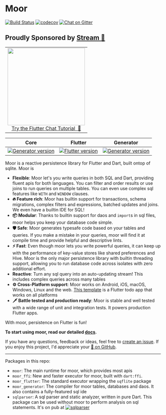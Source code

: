 # Moor
[![Build Status](https://api.cirrus-ci.com/github/simolus3/moor.svg)](https://cirrus-ci.com/github/simolus3/moor)
[![codecov](https://codecov.io/gh/simolus3/moor/branch/master/graph/badge.svg)](https://codecov.io/gh/simolus3/moor)
[![Chat on Gitter](https://img.shields.io/gitter/room/moor-dart/community)](https://gitter.im/moor-dart/community)

## Proudly Sponsored by [Stream 💙](https://getstream.io/chat/flutter/tutorial/?utm_source=https://github.com/simolus3/moor&utm_medium=github&utm_content=developer&utm_term=flutter)

<p align="center">
<table>    
    <tbody>
        <tr>
            <td align="center">
                <a href="https://getstream.io/chat/flutter/tutorial/?utm_source=https://github.com/simolus3/moor&utm_medium=github&utm_content=developer&utm_term=flutter" target="_blank"><img width="250px" src="https://stream-blog.s3.amazonaws.com/blog/wp-content/uploads/fc148f0fc75d02841d017bb36e14e388/Stream-logo-with-background-.png"/></a><br/><span><a href="https://getstream.io/chat/flutter/tutorial/?utm_source=https://github.com/simolus3/moor&utm_medium=github&utm_content=developer&utm_term=flutter" target="_blank">Try the Flutter Chat Tutorial &nbsp💬</a></span>
            </td>            
        </tr>
    </tbody>
</table>
</p>


| Core          | Flutter           | Generator  |
|:-------------:|:-------------:|:-----:|
| [![Generator version](https://img.shields.io/pub/v/moor.svg)](https://pub.dev/packages/moor) | [![Flutter version](https://img.shields.io/pub/v/moor_flutter.svg)](https://pub.dev/packages/moor_flutter) | [![Generator version](https://img.shields.io/pub/v/moor_generator.svg)](https://pub.dev/packages/moor_generator) |

Moor is a reactive persistence library for Flutter and Dart, built ontop of
sqlite. 
Moor is

- __Flexible__: Moor let's you write queries in both SQL and Dart, 
providing fluent apis for both languages. You can filter and order results 
or use joins to run queries on multiple tables. You can even use complex 
sql features like `WITH` and `WINDOW` clauses.
- __🔥 Feature rich__: Moor has builtin support for transactions, schema 
migrations, complex filters and expressions, batched updates and joins. We 
even have a builtin IDE for SQL!
- __📦 Modular__: Thanks to builtin support for daos and `import`s in sql files, moor helps you keep your database code simple.
- __🛡️ Safe__: Moor generates typesafe code based on your tables and queries. If you make a mistake in your queries, moor will find it at compile time and
provide helpful and descriptive lints.
- __⚡ Fast__: Even though moor lets you write powerful queries, it can keep
up with the performance of key-value stores like shared preferences and Hive. Moor is the only major persistence library with builtin threading support, allowing you to run database code across isolates with zero additional effort.
- __Reactive__: Turn any sql query into an auto-updating stream! This includes complex queries across many tables
- __⚙️ Cross-Platform support__: Moor works on Android, iOS, macOS, Windows, Linux and the web. [This template](https://github.com/rodydavis/moor_shared) is a Flutter todo app that works on all platforms
- __🗡️ Battle tested and production ready__: Moor is stable and well tested with a wide range of unit and integration tests. It powers production Flutter apps.

With moor, persistence on Flutter is fun!

__To start using moor, read our detailed [docs](https://moor.simonbinder.eu/docs/getting-started/).__

If you have any questions, feedback or ideas, feel free to [create an
issue](https://github.com/simolus3/moor/issues/new). If you enjoy this
project, I'd appreciate your [🌟 on GitHub](https://github.com/simolus3/moor/).

-----

Packages in this repo:
- `moor`: The main runtime for moor, which provides most apis
- `moor_ffi`: New and faster executor for moor, built with `dart:ffi`.
- `moor_flutter`: The standard executor wrapping the `sqflite` package
- `moor_generator`: The compiler for moor tables, databases and daos. It 
   also contains a fully-featured sql ide
- `sqlparser`: A sql parser and static analyzer, written in pure Dart. This package can be used without moor to perform analysis on sql statements.
It's on pub at 
[![sqlparser](https://img.shields.io/pub/v/sqlparser.svg)](https://pub.dev/packages/sqlparser)
